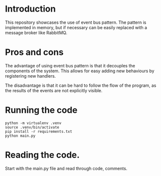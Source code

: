 # Introduction
This repository showcases the use of event bus pattern. The pattern is implemented in memory, but if necessary can
be easily replaced with a message broker like RabbitMQ.

# Pros and cons 

The advantage of using event bus pattern is that it decouples the components of the system. This allows for easy adding 
new behaviours by registering new handlers.

The disadvantage is that it can be hard to follow the flow of the program, as the results of the events are not 
explicitly visible.

# Running the code

```shell
python -m virtualenv .venv
source .venv/bin/activate
pip install -r requirements.txt
python main.py
```

# Reading the code.
Start with the main.py file and read through code, comments.